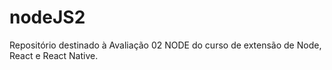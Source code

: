 # nodeJS2

Repositório destinado à Avaliação 02 NODE do curso de extensão de Node, React e React Native.
